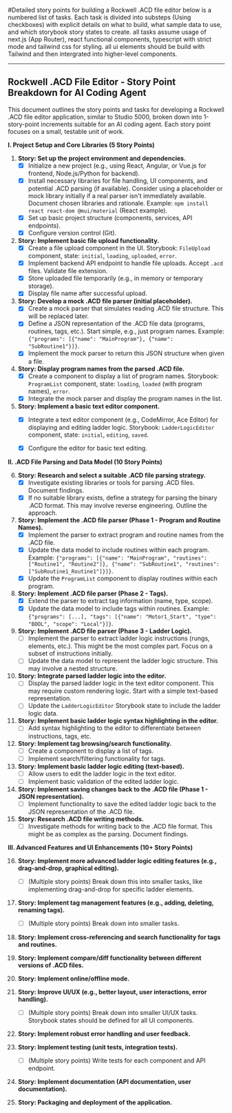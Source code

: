 #Detailed story points for building a Rockwell .ACD file editor
below is a numbered list of tasks. Each task is divided into substeps (Using checkboxes) with explicit details on what to build, what sample data to use, and which storybook story states to create. all tasks assume usage of next.js (App Router), react functional components, typescript with strict mode and tailwind css for styling. all ui elements should be build with Tailwind and then intergrated into higher-level components.

---
## Rockwell .ACD File Editor - Story Point Breakdown for AI Coding Agent

This document outlines the story points and tasks for developing a Rockwell .ACD file editor application, similar to Studio 5000, broken down into 1-story-point increments suitable for an AI coding agent.  Each story point focuses on a small, testable unit of work.

**I. Project Setup and Core Libraries (5 Story Points)**

1. **Story: Set up the project environment and dependencies.**
    *   [x] Initialize a new project (e.g., using React, Angular, or Vue.js for frontend, Node.js/Python for backend).
    *   [x] Install necessary libraries for file handling, UI components, and potential .ACD parsing (if available).  Consider using a placeholder or mock library initially if a real parser isn't immediately available.  Document chosen libraries and rationale.  Example: `npm install react react-dom @mui/material` (React example).
    *   [x] Set up basic project structure (components, services, API endpoints).
    *   [x] Configure version control (Git).

2. **Story: Implement basic file upload functionality.**
    *   [x] Create a file upload component in the UI.  Storybook: `FileUpload` component, state: `initial`, `loading`, `uploaded`, `error`.
    *   [x] Implement backend API endpoint to handle file uploads.  Accept `.acd` files. Validate file extension.
    *   [x] Store uploaded file temporarily (e.g., in memory or temporary storage).
    *   [x] Display file name after successful upload.

3. **Story: Develop a mock .ACD file parser (initial placeholder).**
    *   [x] Create a mock parser that simulates reading .ACD file structure.  This will be replaced later.
    *   [x] Define a JSON representation of the .ACD file data (programs, routines, tags, etc.).  Start simple, e.g., just program names. Example: `{"programs": [{"name": "MainProgram"}, {"name": "SubRoutine1"}]}`.
    *   [x] Implement the mock parser to return this JSON structure when given a file.

4. **Story: Display program names from the parsed .ACD file.**
    *   [x] Create a component to display a list of program names. Storybook: `ProgramList` component, state: `loading`, `loaded` (with program names), `error`.
    *   [x] Integrate the mock parser and display the program names in the list.

5. **Story: Implement a basic text editor component.**
    *   [x] Integrate a text editor component (e.g., CodeMirror, Ace Editor) for displaying and editing ladder logic. Storybook: `LadderLogicEditor` component, state: `initial`, `editing`, `saved`.
    *   [x] Configure the editor for basic text editing.


**II. .ACD File Parsing and Data Model (10 Story Points)**

6. **Story: Research and select a suitable .ACD file parsing strategy.**
    *   [x] Investigate existing libraries or tools for parsing .ACD files.  Document findings.
    *   [x] If no suitable library exists, define a strategy for parsing the binary .ACD format. This may involve reverse engineering.  Outline the approach.

7. **Story: Implement the .ACD file parser (Phase 1 - Program and Routine Names).**
    *   [x] Implement the parser to extract program and routine names from the .ACD file.
    *   [x] Update the data model to include routines within each program. Example: `{"programs": [{"name": "MainProgram", "routines": ["Routine1", "Routine2"]}, {"name": "SubRoutine1", "routines": ["SubRoutine1_Routine1"]}]}`.
    *   [x] Update the `ProgramList` component to display routines within each program.

8. **Story: Implement .ACD file parser (Phase 2 - Tags).**
    *   [x] Extend the parser to extract tag information (name, type, scope).
    *   [x] Update the data model to include tags within routines. Example: `{"programs": [...], "tags": [{"name": "Motor1_Start", "type": "BOOL", "scope": "Local"}]}`.

9. **Story: Implement .ACD file parser (Phase 3 - Ladder Logic).**
    *   [ ] Implement the parser to extract ladder logic instructions (rungs, elements, etc.). This might be the most complex part. Focus on a subset of instructions initially.
    *   [ ] Update the data model to represent the ladder logic structure.  This may involve a nested structure.

10. **Story:  Integrate parsed ladder logic into the editor.**
    *   [ ] Display the parsed ladder logic in the text editor component.  This may require custom rendering logic.  Start with a simple text-based representation.
    *   [ ] Update the `LadderLogicEditor` Storybook state to include the ladder logic data.

11. **Story: Implement basic ladder logic syntax highlighting in the editor.**
    *   [ ] Add syntax highlighting to the editor to differentiate between instructions, tags, etc.

12. **Story: Implement tag browsing/search functionality.**
    *   [ ] Create a component to display a list of tags.
    *   [ ] Implement search/filtering functionality for tags.

13. **Story: Implement basic ladder logic editing (text-based).**
    *   [ ] Allow users to edit the ladder logic in the text editor.
    *   [ ] Implement basic validation of the edited ladder logic.

14. **Story: Implement saving changes back to the .ACD file (Phase 1 - JSON representation).**
    *   [ ] Implement functionality to save the edited ladder logic back to the JSON representation of the .ACD file.

15. **Story: Research .ACD file writing methods.**
    *   [ ] Investigate methods for writing back to the .ACD file format.  This might be as complex as the parsing.  Document findings.

**III. Advanced Features and UI Enhancements (10+ Story Points)**

16. **Story: Implement more advanced ladder logic editing features (e.g., drag-and-drop, graphical editing).**
    *   [ ]  (Multiple story points) Break down this into smaller tasks, like implementing drag-and-drop for specific ladder elements.

17. **Story: Implement tag management features (e.g., adding, deleting, renaming tags).**
    *   [ ] (Multiple story points) Break down into smaller tasks.

18. **Story: Implement cross-referencing and search functionality for tags and routines.**

19. **Story: Implement compare/diff functionality between different versions of .ACD files.**

20. **Story:  Implement online/offline mode.**

21. **Story: Improve UI/UX (e.g., better layout, user interactions, error handling).**
    *   [ ] (Multiple story points) Break down into smaller UI/UX tasks.  Storybook states should be defined for all UI components.

22. **Story: Implement robust error handling and user feedback.**

23. **Story: Implement testing (unit tests, integration tests).**
    *   [ ] (Multiple story points) Write tests for each component and API endpoint.

24. **Story: Implement documentation (API documentation, user documentation).**

25. **Story: Packaging and deployment of the application.**

